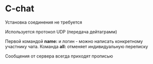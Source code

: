 # C-chat
Установка соединения не требуется

Используется протокол UDP (передача дейтаграмм)

Первой командой **name:** и логин - можно написать конкретному участнику чата.
Команда **all:** отменяет индивидуальную переписку

Сообщения от сервера всегда приходят прописью

